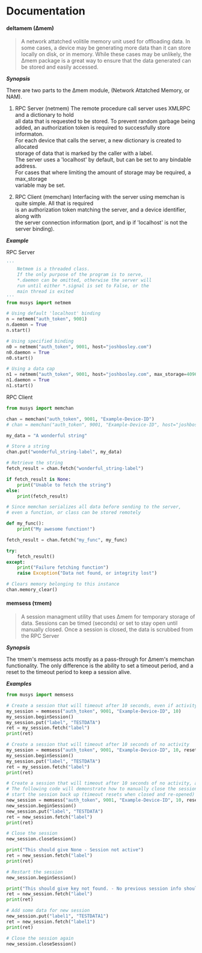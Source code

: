 # Documentation

#### deltamem (∆mem)
> A network attatched volitile memory unit used for offloading data.
> In some cases, a device may be generating more data than it can store
> locally on disk, or in memory. While these cases may be unlikely, the ∆mem
> package is a great way to ensure that the data generated can be stored and
> easily accessed. 

***Synopsis***

There are two parts to the ∆mem module, (Network Attatched Memory, or NAM).
1. RPC Server (netmem)
   The remote procedure call server uses XMLRPC and a dictionary to hold  
   all data that is requested to be stored. To prevent random garbage being  
   added, an authorization token is required to successfully store informaton.  
   For each device that calls the server, a new dictionary is created to allocated  
   storage of data that is marked by the caller with a label.  
   The server uses a 'localhost' by default, but can be set to any bindable address.  
   For cases that where limiting the amount of storage may be required, a max_storage  
   variable may be set.  

2. RPC Client (memchan)
   Interfacing with the server using memchan is quite simple. All that is required  
   is an authorization token matching the server, and a device identifier, along with  
   the server connection information (port, and ip if 'localhost' is not the server binding).

***Example***

RPC Server
```python
'''
    Netmem is a threaded class.
    If the only purpose of the program is to serve, 
    *.daemon can be omitted, otherwise the server will
    run until either *.signal is set to False, or the 
    main thread is exited
'''
from musys import netmem

# Using default 'localhost' binding
n = netmem("auth_token", 9001)
n.daemon = True
n.start()

# Using specified binding
n0 = netmem("auth_token", 9001, host="joshbosley.com")
n0.daemon = True
n0.start()

# Using a data cap
n1 = netmem("auth_token", 9001, host="joshbosley.com", max_storage=4096)
n1.daemon = True
n1.start()
```

RPC Client
```python
from musys import memchan

chan = memchan("auth_token", 9001, "Example-Device-ID")
# chan = memchan("auth_token", 9001, "Example-Device-ID", host="joshbosley.com")

my_data = "A wonderful string"

# Store a string 
chan.put("wonderful_string-label", my_data)

# Retrieve the string
fetch_result = chan.fetch("wonderful_string-label")

if fetch_result is None:
    print("Unable to fetch the string")
else:
    print(fetch_result)

# Since memchan serializes all data before sending to the server,
# even a function, or class can be stored remotely

def my_func():
    print("My awesome function!")

fetch_result = chan.fetch("my_func", my_func)

try:
    fetch_result()
except:
    print("Failure fetching function")
    raise Exception("Data not found, or integrity lost")

# Clears memory belonging to this instance
chan.memory_clear()
```


#### memsess (τmem)
> A session managment utility that uses ∆mem for temporary storage of data.
> Sessions can be timed (seconds) or set to stay open until manually closed.
> Once a session is closed, the data is scrubbed from the RPC Server

***Synopsis***

The τmem's memsess acts mostly as a pass-through for ∆mem's memchan functionality.
The only difference is the ability to set a timeout period, and a reset
to the timeout period to keep a session alive.

***Examples***

```python
from musys import memsess

# Create a session that will timeout after 10 seconds, even if activity occurs
my_session = memsess("auth_token", 9001, "Example-Device-ID", 10)
my_session.beginSession()
my_session.put("label", "TESTDATA")
ret = my_session.fetch("label")
print(ret)

# Create a session that will timeout after 10 seconds of no activity
my_session = memsess("auth_token", 9001, "Example-Device-ID", 10, reset_timeout=True)
my_session.beginSession()
my_session.put("label", "TESTDATA")
ret = my_session.fetch("label")
print(ret)

# Create a session that will timeout after 10 seconds of no activity, and manually
# The following code will demonstrate how to manually close the sessions, and then
# start the session back up (timeout resets when closed and re-opened)
new_session = memsess("auth_token", 9001, "Example-Device-ID", 10, reset_timeout=True)
new_session.beginSession()
new_session.put("label", "TESTDATA")
ret = new_session.fetch("label")
print(ret)

# Close the session
new_session.closeSession()

print("This should give None - Session not active")
ret = new_session.fetch("label")
print(ret)

# Restart the session
new_session.beginSession()

print("This should give key not found. - No previous session info should exist")
ret = new_session.fetch("label")
print(ret)

# Add some data for new session
new_session.put("label1", "TESTDATA1")
ret = new_session.fetch("label1")
print(ret)

# Close the session again
new_session.closeSession()
```